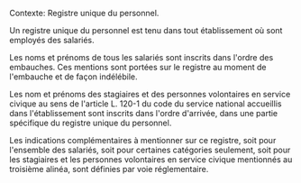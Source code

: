Contexte: Registre unique du personnel.

Un registre unique du personnel est tenu dans tout établissement où sont employés des salariés.

Les noms et prénoms de tous les salariés sont inscrits dans l'ordre des embauches. Ces mentions sont portées sur le registre au moment de l'embauche et de façon indélébile.

Les nom et prénoms des stagiaires et des personnes volontaires en service civique au sens de l'article L. 120-1 du code du service national accueillis dans l'établissement sont inscrits dans l'ordre d'arrivée, dans une partie spécifique du registre unique du personnel.

Les indications complémentaires à mentionner sur ce registre, soit pour l'ensemble des salariés, soit pour certaines catégories seulement, soit pour les stagiaires et les personnes volontaires en service civique mentionnés au troisième alinéa, sont définies par voie réglementaire.